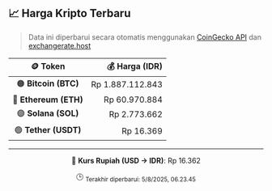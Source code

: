 

<!-- HARGA_KRIPTO -->
## 📈 Harga Kripto Terbaru

> Data ini diperbarui secara otomatis menggunakan [CoinGecko API](https://www.coingecko.com/) dan [exchangerate.host](https://exchangerate.host/)

<div align="center">

| 🪙 Token | 💰 Harga (IDR) |
|:------:|---------------:|
| 🟠 **Bitcoin (BTC)**   | Rp 1.887.112.843 |
| 🔵 **Ethereum (ETH)**  | Rp 60.970.884 |
| 🟣 **Solana (SOL)**    | Rp 2.773.662 |
| 🟢 **Tether (USDT)**   | Rp 16.369 |

---

💱 **Kurs Rupiah (USD → IDR)**: Rp 16.362

🕒 <sub>Terakhir diperbarui: 5/8/2025, 06.23.45</sub>

</div>
<!-- /HARGA_KRIPTO -->